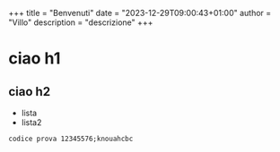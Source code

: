 +++
title = "Benvenuti"
date = "2023-12-29T09:00:43+01:00"
author = "Villo" 
description = "descrizione" 
+++

# ciao h1 
## ciao h2
- lista
- lista2

`codice prova 12345576;knouahcbc` 

